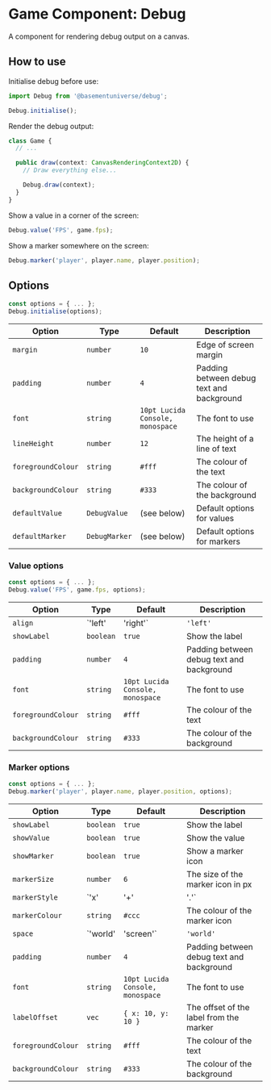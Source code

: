 # Game Component: Debug

A component for rendering debug output on a canvas.

## How to use

Initialise debug before use:

```ts
import Debug from '@basementuniverse/debug';

Debug.initialise();
```

Render the debug output:

```ts
class Game {
  // ...

  public draw(context: CanvasRenderingContext2D) {
    // Draw everything else...

    Debug.draw(context);
  }
}
```

Show a value in a corner of the screen:

```ts
Debug.value('FPS', game.fps);
```

Show a marker somewhere on the screen:

```ts
Debug.marker('player', player.name, player.position);
```

## Options

```ts
const options = { ... };
Debug.initialise(options);
```

| Option | Type | Default | Description |
| --- | --- | --- | --- |
| `margin` | `number` | `10` | Edge of screen margin |
| `padding` | `number` | `4` | Padding between debug text and background |
| `font` | `string` | `10pt Lucida Console, monospace` | The font to use |
| `lineHeight` | `number` | `12` | The height of a line of text |
| `foregroundColour` | `string` | `#fff` | The colour of the text |
| `backgroundColour` | `string` | `#333` | The colour of the background |
| `defaultValue` | `DebugValue` | (see below) | Default options for values |
| `defaultMarker` | `DebugMarker` | (see below) | Default options for markers |

### Value options

```ts
const options = { ... };
Debug.value('FPS', game.fps, options);
```

| Option | Type | Default | Description |
| --- | --- | --- | --- |
| `align` | `'left' | 'right'` | `'left'` | Screen alignment |
| `showLabel` | `boolean` | `true` | Show the label |
| `padding` | `number` | `4` | Padding between debug text and background |
| `font` | `string` | `10pt Lucida Console, monospace` | The font to use |
| `foregroundColour` | `string` | `#fff` | The colour of the text |
| `backgroundColour` | `string` | `#333` | The colour of the background |

### Marker options

```ts
const options = { ... };
Debug.marker('player', player.name, player.position, options);
```

| Option | Type | Default | Description |
| --- | --- | --- | --- |
| `showLabel` | `boolean` | `true` | Show the label |
| `showValue` | `boolean` | `true` | Show the value |
| `showMarker` | `boolean` | `true` | Show a marker icon |
| `markerSize` | `number` | `6` | The size of the marker icon in px |
| `markerStyle` | `'x' | '+' | '.'` | `'x'` | The style of the marker icon |
| `markerColour` | `string` | `#ccc` | The colour of the marker icon |
| `space` | `'world' | 'screen'` | `'world'` | Position this marker in world or screen space |
| `padding` | `number` | `4` | Padding between debug text and background |
| `font` | `string` | `10pt Lucida Console, monospace` | The font to use |
| `labelOffset` | `vec` | `{ x: 10, y: 10 }` | The offset of the label from the marker |
| `foregroundColour` | `string` | `#fff` | The colour of the text |
| `backgroundColour` | `string` | `#333` | The colour of the background |
